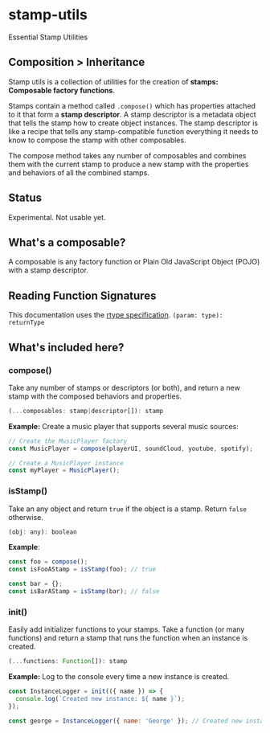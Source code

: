 # stamp-utils

Essential Stamp Utilities

## Composition > Inheritance

Stamp utils is a collection of utilities for the creation of **stamps: Composable factory functions**.

Stamps contain a method called `.compose()` which has properties attached to it that form a **stamp descriptor**. A stamp descriptor is a metadata object that tells the stamp how to create object instances. The stamp descriptor is like a recipe that tells any stamp-compatible function everything it needs to know to compose the stamp with other composables.

The compose method takes any number of composables and combines them with the current stamp to produce a new stamp with the properties and behaviors of all the combined stamps.


## Status

Experimental. Not usable yet.


## What's a composable?

A composable is any factory function or Plain Old JavaScript Object (POJO) with a stamp descriptor.

## Reading Function Signatures

This documentation uses the [rtype specification](https://github.com/ericelliott/rtype#rtype). `(param: type): returnType`


## What's included here?

### compose()

Take any number of stamps or descriptors (or both), and return a new stamp with the composed behaviors and properties.

```js
(...composables: stamp|descriptor[]): stamp
```

**Example:** Create a music player that supports several music sources:

```js
// Create the MusicPlayer factory
const MusicPlayer = compose(playerUI, soundCloud, youtube, spotify);

// Create a MusicPlayer instance
const myPlayer = MusicPlayer();
```

### isStamp()

Take an any object and return `true` if the object is a stamp. Return `false` otherwise.

```js
(obj: any): boolean
```

**Example**:

```js
const foo = compose();
const isFooAStamp = isStamp(foo); // true

const bar = {};
const isBarAStamp = isStamp(bar); // false
```


### init()

Easily add initializer functions to your stamps. Take a function (or many functions) and return a stamp that runs the function when an instance is created.

```js
(...functions: Function[]): stamp
```

**Example:** Log to the console every time a new instance is created.

```js
const InstanceLogger = init(({ name }) => {
  console.log(`Created new instance: ${ name }`);
});

const george = InstanceLogger({ name: 'George' }); // Created new instance: George
```
